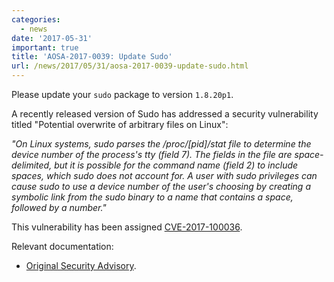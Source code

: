 ```yaml
---
categories:
  - news
date: '2017-05-31'
important: true
title: 'AOSA-2017-0039: Update Sudo'
url: /news/2017/05/31/aosa-2017-0039-update-sudo.html
---
```



Please update your `sudo` package to version `1.8.20p1`.

A recently released version of Sudo has addressed a security vulnerability titled "Potential overwrite of arbitrary files on Linux":

*"On Linux systems, sudo parses the /proc/[pid]/stat file to determine the device number of the process's tty (field 7). The fields in the file are space-delimited, but it is possible for the command name (field 2) to include spaces, which sudo does not account for. A user with sudo privileges can cause sudo to use a device number of the user's choosing by creating a symbolic link from the sudo binary to a name that contains a space, followed by a number."*

This vulnerability has been assigned [CVE-2017-100036](http://cve.mitre.org/cgi-bin/cvename.cgi?name=CVE-2017-1000367).

Relevant documentation:

- [Original Security Advisory](https://www.sudo.ws/alerts/linux_tty.html).